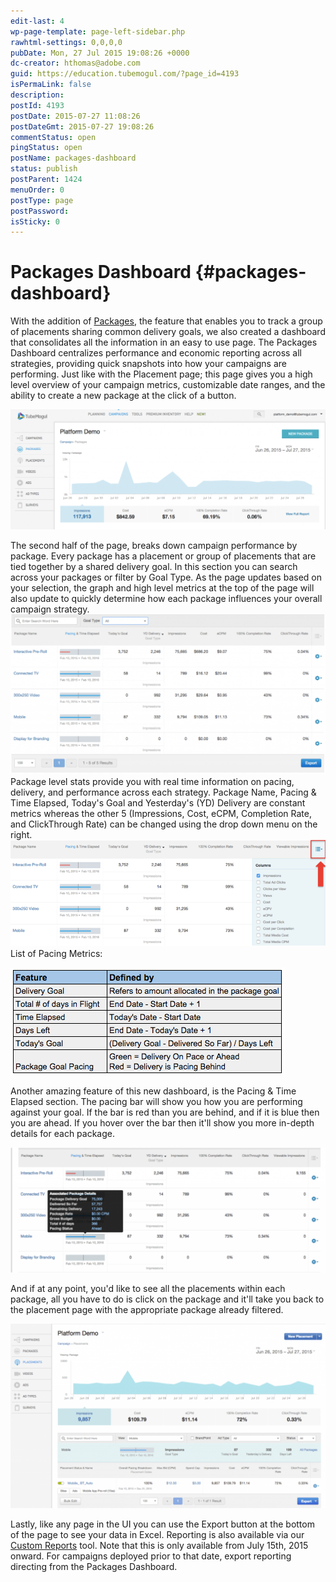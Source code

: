 ```yaml
---
edit-last: 4
wp-page-template: page-left-sidebar.php
rawhtml-settings: 0,0,0,0
pubDate: Mon, 27 Jul 2015 19:08:26 +0000
dc-creator: hthomas@adobe.com
guid: https://education.tubemogul.com/?page_id=4193
isPermaLink: false
description: 
postId: 4193
postDate: 2015-07-27 11:08:26
postDateGmt: 2015-07-27 19:08:26
commentStatus: open
pingStatus: open
postName: packages-dashboard
status: publish
postParent: 1424
menuOrder: 0
postType: page
postPassword: 
isSticky: 0
---
```


# Packages Dashboard {#packages-dashboard}

With the addition of [Packages](campaign-setup/packages.md), the feature that enables you to track a group of placements sharing common delivery goals, we also created a dashboard that consolidates all the information in an easy to use page. The Packages Dashboard centralizes performance and economic reporting across all strategies, providing quick snapshots into how your campaigns are performing. Just like with the Placement page; this page gives you a high level overview of your campaign metrics, customizable date ranges, and the ability to create a new package at the click of a button.

[ ![package](assets/package-1024x389.png)](assets/package.png)

The second half of the page, breaks down campaign performance by package. Every package has a placement or group of placements that are tied together by a shared delivery goal. In this section you can search across your packages or filter by Goal Type. As the page updates based on your selection, the graph and high level metrics at the top of the page will also update to quickly determine how each package influences your overall campaign strategy.
[ ![packages2](assets/packages2-1024x521.png)](assets/packages2.png)Package level stats provide you with real time information on pacing, delivery, and performance across each strategy. Package Name, Pacing & Time Elapsed, Today's Goal and Yesterday's (YD) Delivery are constant metrics whereas the other 5 (Impressions, Cost, eCPM, Completion Rate, and ClickThrough Rate) can be changed using the drop down menu on the right.
[ ![packages2](assets/packages21.png)](assets/packages21.png)List of Pacing Metrics:

[ ![pacingdefintion](assets/pacingdefintion.png)](assets/pacingdefintion.png)

Another amazing feature of this new dashboard, is the Pacing & Time Elapsed section. The pacing bar will show you how you are performing against your goal. If the bar is red than you are behind, and if it is blue then you are ahead. If you hover over the bar then it'll show you more in-depth details for each package.

[ ![package3](assets/package3-1024x406.png)](assets/package3.png)

And if at any point, you'd like to see all the placements within each package, all you have to do is click on the package and it'll take you back to the placement page with the appropriate package already filtered.

[ ![package 4](assets/package-4-1024x600.png)](assets/package-4.png)

 

Lastly, like any page in the UI you can use the Export button at the bottom of the page to see your data in Excel.
Reporting is also available via our  [Custom Reports](../../user-guide/measurement/campaign-reporting/email-reports.md) tool. Note that this is only available from July 15th, 2015 onward. For campaigns deployed prior to that date, export reporting directing from the Packages Dashboard. 
